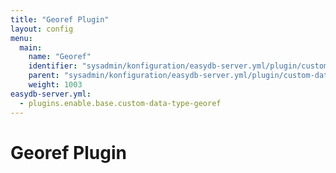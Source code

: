 ```yaml
---
title: "Georef Plugin"
layout: config
menu:
  main:
    name: "Georef"
    identifier: "sysadmin/konfiguration/easydb-server.yml/plugin/custom-data-type/georef"
    parent: "sysadmin/konfiguration/easydb-server.yml/plugin/custom-data-type"
    weight: 1003
easydb-server.yml:
  - plugins.enable.base.custom-data-type-georef
---
```

# Georef Plugin